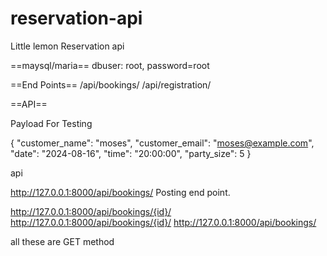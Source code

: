 # reservation-api
Little lemon Reservation api


==maysql/maria== 
dbuser: root, password=root

==End Points==
/api/bookings/
/api/registration/


==API==

Payload For Testing

{
    "customer_name": "moses",
    "customer_email": "moses@example.com",
    "date": "2024-08-16",
    "time": "20:00:00",
    "party_size": 5
}


api

http://127.0.0.1:8000/api/bookings/
Posting end point.

http://127.0.0.1:8000/api/bookings/{id}/
http://127.0.0.1:8000/api/bookings/{id}/
http://127.0.0.1:8000/api/bookings/

all these are GET method
